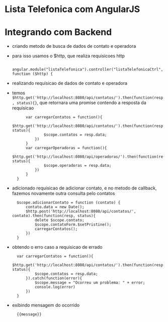 # Lista Telefonica com AngularJS

# Integrando com Backend

* criando metodo de busca de dados de contato e operadora
* para isso usamos o $http, que realiza requisicoes http

		angular.module("listaTelefonica").controller("listaTelefonicaCtrl", function ($http) {

* realizando requisicao de dados de contato e operadora
* temos `$http.get('http://localhost:8080/api/contatos/').then(function(resp, status){}`, que retornara uma promise contendo a resposta da requisicao

			var carregarContatos = function(){
				$http.get('http://localhost:8080/api/contatos/').then(function(resp, status){
					$scope.contatos = resp.data;
				})
			}
			var carregarOperadoras = function(){
				$http.get('http://localhost:8080/api/operadoras/').then(function(resp, status){
					$scope.operadoras = resp.data;
				})
			}
		}

* adicionado requisicao de adicionar contato, e no metodo de callback, fazemos novamente outra consulta pelo contatos

		$scope.adicionarContato = function (contato) {
			contato.data = new Date();
			$http.post('http://localhost:8080/api/contatos/', contato).then(function(resp, status){
				delete $scope.contato;
				$scope.contatoForm.$setPristine();
				carregarContatos();
			})
		}

* obtendo o erro caso a requisicao de errado

		var carregarContatos = function(){
			$http.get('http://localhost:8080/api/contatos/').then(function(resp, status){
				$scope.contatos = resp.data;
			}).catch(function(error){
				$scope.message = "Ocorreu um problema: " + error;
				console.log(error)
			})
		}

* exibindo mensagem do ocorrido

		{{message}}
